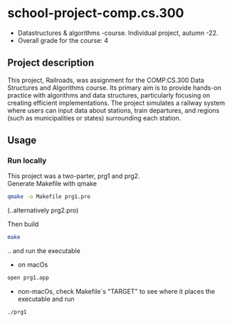 # school-project-comp.cs.300
- Datastructures & algorithms -course. Individual project, autumn -22.
- Overall grade for the course: 4

## Project description
This project, Railroads, was assignment for the COMP.CS.300 Data Structures and Algorithms course. Its primary aim is to provide hands-on practice with algorithms and data structures, particularly focusing on creating efficient implementations. The project simulates a railway system where users can input data about stations, train departures, and regions (such as municipalities or states) surrounding each station.
## Usage

### Run locally
This project was a two-parter, prg1 and prg2.  
Generate Makefile with qmake  
```sh
qmake -o Makefile prg1.pro
```
(..alternatively prg2.pro)  

Then build
```sh
make
```
.. and run the executable  
- on macOs
```sh
open prg1.app
```
- non-macOs, check Makefile´s "TARGET" to see where it places the executable and run
```sh
./prg1
```




